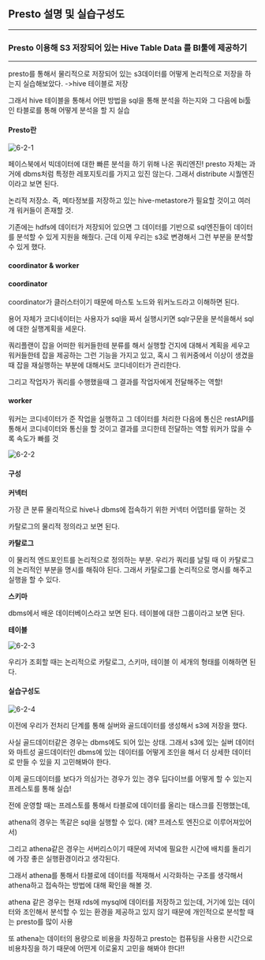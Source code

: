 ## Presto 설명 및 실습구성도

---

### Presto 이용해 S3 저장되어 있는 Hive Table Data 를 BI툴에 제공하기

---

presto를 통해서 물리적으로 저장되어 있는 s3데이터를  어떻게 논리적으로 저장을 하는지 실습해보았다. ->hive 테이블로 저장

그래서 hive 테이블을 통해서 어떤 방법을 sql을 통해 분석을 하는지와 그 다음에 bi툴인 타블로를 통해 어떻게 분석을 할 지 실습


#### Presto란

![6-2-1](https://user-images.githubusercontent.com/86764734/158183804-82b71540-2c03-42bb-a483-ce7f271e4ff1.png)

페이스북에서 빅데이터에 대한 빠른 분석을 하기 위해 나온 쿼리엔진! presto 자체는 과거에 dbms처럼 특정한 레포지토리를 가지고 있진 않는다. 그래서 distribute 시퀄엔진이라고 보면 된다. 

논리적 저장소. 즉, 메타정보를 저장하고 있는 hive-metastore가 필요할 것이고 여러개 워커들이 존재할 것.

기존에는 hdfs에 데이터가 저장되어 있으면 그 데이터를 기반으로 sql엔진들이 데이터를 분석할 수 있게 지원을 해줬다. 근데 이제 우리는 s3로 변경해서 그런 부분을 분석할 수 있게 했다.

#### coordinator & worker

#### coordinator 

coordinator가 클러스터이기 때문에 마스토 노드와 워커노드라고 이해하면 된다. 

용어 자체가 코디네이터는 사용자가 sql을 짜서 실행시키면 sqlr구문을 분석을해서 sql에 대한 실행계획을 세운다.

쿼리플랜이 잡을 어떠한 워커들한테 분류를 해서 실행할 건지에 대해서 계획을 세우고 워커들한테 잡을 제공하는 그런 기능을 가지고 있고, 혹시 그 워커중에서 이상이 생겼을 때 잡을 재실행하는 부분에 대해서도 코디네이터가 관리한다. 

그리고 작업자가 쿼리를 수행했을때 그 결과를 작업자에게 전달해주는 역할!

#### worker

워커는 코디네이터가 준 작업을 실행하고 그 데이터를 처리한 다음에 통신은 restAPI를 통해서 코디네이터와 통신을 할 것이고 결과를 코디한테 전달하는 역할 워커가 많을 수록 속도가 빠를 것

![6-2-2](https://user-images.githubusercontent.com/86764734/158184123-d4b6b70b-9370-48eb-9bf3-516fdb5da4e2.png)

#### 구성

**커넥터**

가장 큰 분류 물리적으로 hive나 dbms에 접속하기 위한 커넥터 어뎁터를 말하는 것

카탈로그의 물리적 정의라고 보면 된다.

**카탈로그**

이 물리적 엔드포인트를 논리적으로 정의하는 부분.
우리가 쿼리를 날릴 때 이 카탈로그의 논리적인 부분을 명시를 해줘야 된다. 
그래서 카탈로그를 논리적으로 명시를 해주고 실행을 할 수 있다.

**스키마**

dbms에서 배운 데이터베이스라고 보면 된다. 테이블에 대한 그룹이라고 보면 된다. 

**테이블**

![6-2-3](https://user-images.githubusercontent.com/86764734/158184518-4a2e19a5-a826-4dc5-9d85-6b2e4886d685.png)

우리가 조회할 때는 논리적으로 카탈로그, 스키마, 테이블 이 세개의 형태를 이해하면 된다. 

#### 실습구성도

![6-2-4](https://user-images.githubusercontent.com/86764734/158184656-d9c75bd9-83d7-4e3b-9d3b-f85fdc7f392b.png)

이전에 우리가 전처리 단계를 통해 실버와 골드데이터를 생성해서 s3에 저장을 했다.

사실 골드데이터같은 경우는 dbms에도 되어 있는 상태. 그래서 s3에 있는 실버 데이터와 마트성 골드데이터인 dbms에 있는 데이터를 어떻게 조인을 해서 더 상세한 데이터로 만들 수 있을 지 고민해봐야 한다. 

이제 골드데이터를 보다가 의심가는 경우가 있는 경우 딥다이브를 어떻게 할 수 있는지 프레스토를 통해 실습!

전에 운영할 때는 프레스토를 통해서 타블로에 데이터를 올리는 태스크를 진행했는데,

athena의 경우는 똑같은 sql을 실행할 수 있다. (왜? 프레스토 엔진으로 이루어져있어서)

그리고 athena같은 경우는 서버리스이기 때문에 저녁에 필요한 시간에 배치를 돌리기에 가장 좋은 실행환경이라고 생각된다. 

그래서 athena를 통해서 타블로에 데이터를 적재해서 시각화하는 구조를 생각해서 athena하고 접속하는 방법에 대해 확인을 해볼 것.

athena 같은 경우는 현재 rds에 mysql에 데이터를 저장하고 있는데, 거기에 있는 데이터와 조인해서 분석할 수 있는 환경을 제공하고 있지 않기 때문에 개인적으로 분석할 때는 presto를 많이 사용

또 athena는 데이터의 용량으로 비용을 차징하고 presto는 컴퓨팅을 사용한 시간으로 비용차징을 하기 때문에 어떤게 이로울지 고민을 해봐야 한다!!